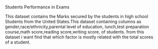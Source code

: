 
Students Performance in Exams


This dataset contains the Marks secured by the students in high school
Students from the United States.This dataset containing columns as gender,race/ethnicity,parental level of education,	lunch,test preparation course,math score,reading score,writing score, of students. from this dataset i want find that which factor is mostly related with  the total scores of a student.